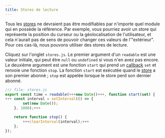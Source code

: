 ```yaml
---
title: Stores de lecture
---
```


Tous les 
<span class="vo">[stores](SVELTE_SITE_URL/docs/sveltejs#store)</span> ne devraient pas être modifiables par n'importe quel module qui en possède la référence. Par exemple, vous pourriez avoir un store qui représente la position du curseur ou la géolocalisation de l'utilisateur, et cela n'aurait pas de sens de pouvoir changer ces valeurs de l'"extérieur". Pour ces cas-là, nous pouvons utiliser des stores de lecture.

Cliquez sur l'onglet `stores.js`. Le premier argument d'un `readable` est une valeur initiale, qui peut être `null` ou `undefined` si vous n'en avez pas encore. Le deuxième argument est une fonction `start` qui prend un 
<span class="vo">[callback](SVELTE_SITE_URL/docs/development#callback)</span> `set` et renvoie une fonction `stop`. La fonction `start` est exécutée quand le 
<span class="vo">[store](SVELTE_SITE_URL/docs/sveltejs#store)</span> a son premier abonné ; `stop` est appelée lorsque le store perd son dernier abonné.

```js
/// file: stores.js
export const time = readable(+++new Date()+++, function start(set) {
+++	const interval = setInterval(() => {
		set(new Date());
	}, 1000);+++

	return function stop() {
		+++clearInterval(interval);+++
	};
});
```
